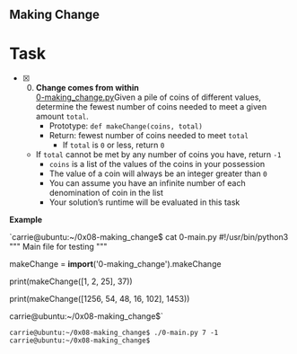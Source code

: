 ## Making Change
# Task

+ [x] 0. **Change comes from within**<br/>[0-making_change.py](0-making_change.py)Given a pile of coins of different values, determine the fewest number of coins needed to meet a given amount `total`.
      + Prototype: `def makeChange(coins, total)`
      + Return: fewest number of coins needed to meet `total`
      	+ If `total` is `0` or less, return `0`
	+ If `total` cannot be met by any number of coins you have, return `-1`
      + `coins` is a list of the values of the coins in your possession
      + The value of a coin will always be an integer greater than `0`
      + You can assume you have an infinite number of each denomination of coin in the list
      + Your solution’s runtime will be evaluated in this task

**Example**

`carrie@ubuntu:~/0x08-making_change$ cat 0-main.py
#!/usr/bin/python3
"""
Main file for testing
"""

makeChange = __import__('0-making_change').makeChange

print(makeChange([1, 2, 25], 37))

print(makeChange([1256, 54, 48, 16, 102], 1453))

carrie@ubuntu:~/0x08-making_change$`


`carrie@ubuntu:~/0x08-making_change$ ./0-main.py
7
-1
carrie@ubuntu:~/0x08-making_change$`